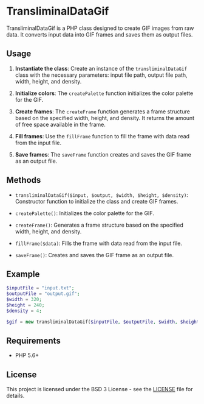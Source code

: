 # TransliminalDataGif

TransliminalDataGif is a PHP class designed to create GIF images from raw data. It converts input data into GIF frames and saves them as output files.

## Usage

1. **Instantiate the class**: Create an instance of the `transliminalDataGif` class with the necessary parameters: input file path, output file path, width, height, and density.

2. **Initialize colors**: The `createPalette` function initializes the color palette for the GIF.

3. **Create frames**: The `createFrame` function generates a frame structure based on the specified width, height, and density. It returns the amount of free space available in the frame.

4. **Fill frames**: Use the `fillFrame` function to fill the frame with data read from the input file.

5. **Save frames**: The `saveFrame` function creates and saves the GIF frame as an output file.

## Methods

- `transliminalDataGif($input, $output, $width, $height, $density)`: Constructor function to initialize the class and create GIF frames.

- `createPalette()`: Initializes the color palette for the GIF.

- `createFrame()`: Generates a frame structure based on the specified width, height, and density.

- `fillFrame($data)`: Fills the frame with data read from the input file.

- `saveFrame()`: Creates and saves the GIF frame as an output file.

## Example

```php
$inputFile = "input.txt";
$outputFile = "output.gif";
$width = 320;
$height = 240;
$density = 4;

$gif = new transliminalDataGif($inputFile, $outputFile, $width, $height, $density);
```

## Requirements

- PHP 5.6+

## License

This project is licensed under the BSD 3 License - see the [LICENSE](LICENSE) file for details.
